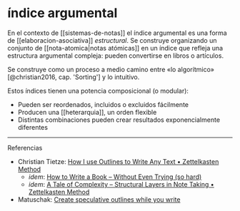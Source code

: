 # índice argumental
En el contexto de [[sistemas-de-notas]] el índice argumental  es una forma de [[elaboracion-asociativa]] *estructural*. Se construye organizando un conjunto de [[nota-atomica|notas atómicas]] en un índice que refleja una estructura argumental compleja: pueden convertirse en libros o artículos.

Se construye como un proceso a medio camino entre «lo algorítmico» [@christian2016, cap. 'Sorting'] y lo intuitivo.

Estos índices tienen una potencia composicional (o modular):

- Pueden ser reordenados, incluidos o excluidos fácilmente
- Producen una [[heterarquia]], un orden flexible
- Distintas combinaciones pueden crear resultados exponencialmente diferentes

---
Referencias

- Christian Tietze: [How I use Outlines to Write Any Text • Zettelkasten Method](https://zettelkasten.de/posts/how-i-use-outlines-to-write-any-text/)
    - *idem*: [How to Write a Book – Without Even Trying (so hard)](https://zettelkasten.de/posts/write-book-without-even-trying-so-hard/)
    - *idem*: [A Tale of Complexity – Structural Layers in Note Taking • Zettelkasten Method](https://zettelkasten.de/posts/three-layers-structure-zettelkasten/)
- Matuschak: [Create speculative outlines while you write](https://notes.andymatuschak.org/z79rMNNuLrUj6R8q1CXSpDm)
